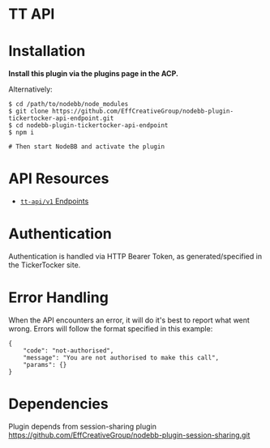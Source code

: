 # TT API

# Installation

**Install this plugin via the plugins page in the ACP.**

Alternatively:

```
$ cd /path/to/nodebb/node_modules
$ git clone https://github.com/EffCreativeGroup/nodebb-plugin-tickertocker-api-endpoint.git
$ cd nodebb-plugin-tickertocker-api-endpoint
$ npm i

# Then start NodeBB and activate the plugin
```

# API Resources

* [`tt-api/v1` Endpoints](routes/v1/readme.md)

# Authentication

Authentication is handled via HTTP Bearer Token, as generated/specified in the TickerTocker site.

# Error Handling

When the API encounters an error, it will do it's best to report what went wrong. Errors will follow the format specified in this example:

    {
        "code": "not-authorised",
        "message": "You are not authorised to make this call",
        "params": {}
    }
    
# Dependencies

Plugin depends from session-sharing plugin https://github.com/EffCreativeGroup/nodebb-plugin-session-sharing.git
